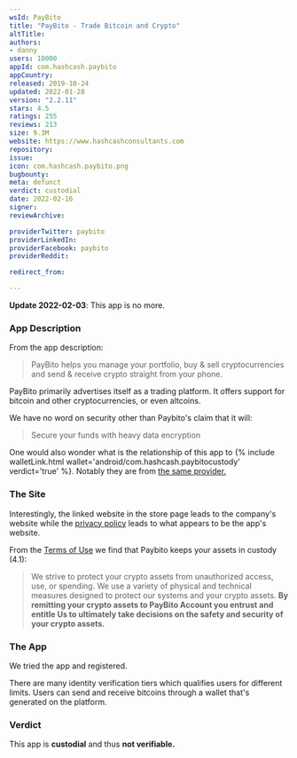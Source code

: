 ```yaml
---
wsId: PayBito
title: "PayBito - Trade Bitcoin and Crypto"
altTitle: 
authors:
- danny
users: 10000
appId: com.hashcash.paybito
appCountry: 
released: 2019-10-24
updated: 2022-01-28
version: "2.2.11"
stars: 4.5
ratings: 255
reviews: 213
size: 9.3M
website: https://www.hashcashconsultants.com
repository: 
issue: 
icon: com.hashcash.paybito.png
bugbounty: 
meta: defunct
verdict: custodial
date: 2022-02-16
signer: 
reviewArchive:

providerTwitter: paybito
providerLinkedIn: 
providerFacebook: paybito
providerReddit: 

redirect_from:

---
```


**Update 2022-02-03**: This app is no more.

### App Description
From the app description: 

> PayBito helps you manage your portfolio, buy & sell cryptocurrencies and send & receive crypto straight from your phone.

PayBito primarily advertises itself as a trading platform. It offers support for bitcoin and other cryptocurrencies, or even altcoins.

We have no word on security other than Paybito's claim that it will:

> Secure your funds with heavy data encryption 

One would also wonder what is the relationship of this app to {% include walletLink.html wallet='android/com.hashcash.paybitocustody' verdict='true' %}. Notably they are from [the same provider.](https://play.google.com/store/apps/developer?id=Hashcash+Consultants+LLC)

### The Site
Interestingly, the linked website in the store page leads to the company's website while the [privacy policy](https://www.paybito.com/privacy-policy/) leads to what appears to be the app's website.


From the [Terms of Use](https://www.paybito.com/terms-of-use/) we find that Paybito keeps your assets in custody (4.1):

> We strive to protect your crypto assets from unauthorized access, use, or spending. We use a variety of physical and technical measures designed to protect our systems and your crypto assets. **By remitting your crypto assets to PayBito Account you entrust and entitle Us to ultimately take decisions on the safety and security of your crypto assets.**

### The App
We tried the app and registered.

There are many identity verification tiers which qualifies users for different limits. Users can send and receive bitcoins through a wallet that's generated on the platform.

### Verdict
This app is **custodial** and thus **not verifiable.**
